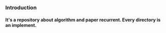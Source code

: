### Introduction

#### It's a repository about algorithm and paper recurrent. Every directory is an implement.
